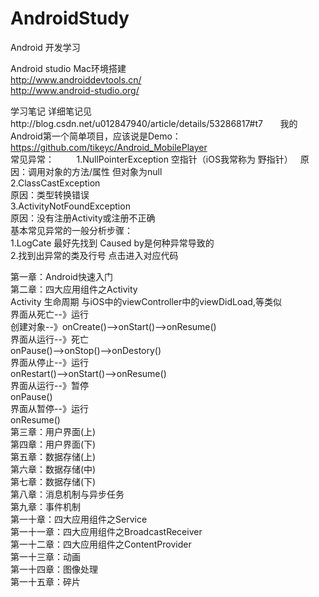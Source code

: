 # AndroidStudy
Android 开发学习

Android studio Mac环境搭建    
http://www.androiddevtools.cn/     
http://www.android-studio.org/

学习笔记 详细笔记见http://blog.csdn.net/u012847940/article/details/53286817#t7       
我的Android第一个简单项目，应该说是Demo：https://github.com/tikeyc/Android_MobilePlayer       
常见异常：       
    1.NullPointerException  空指针（iOS我常称为 野指针）   
    原因：调用对象的方法/属性 但对象为null    
    2.ClassCastException   
    原因：类型转换错误   
    3.ActivityNotFoundException   
    原因：没有注册Activity或注册不正确   
基本常见异常的一般分析步骤：   
    1.LogCate 最好先找到 Caused by是何种异常导致的    
    2.找到出异常的类及行号 点击进入对应代码    
    
    
       
   第一章：Android快速入门     
   第二章：四大应用组件之Activity     
   Activity 生命周期  与iOS中的viewController中的viewDidLoad,等类似        
 界面从死亡--》运行        
     创建对象--》onCreate()-->onStart()-->onResume()        
 界面从运行--》死亡      
     onPause()-->onStop()-->onDestory()       
 界面从停止--》运行       
     onRestart()-->onStart()-->onResume()       
 界面从运行--》暂停       
     onPause()        
 界面从暂停--》运行      
     onResume()   
   第三章：用户界面(上)     
   第四章：用户界面(下)    
   第五章：数据存储(上)    
   第六章：数据存储(中)    
   第七章：数据存储(下)    
   第八章：消息机制与异步任务    
   第九章：事件机制    
   第一十章：四大应用组件之Service    
   第一十一章：四大应用组件之BroadcastReceiver    
   第一十二章：四大应用组件之ContentProvider    
   第一十三章：动画    
   第一十四章：图像处理     
   第一十五章：碎片     
